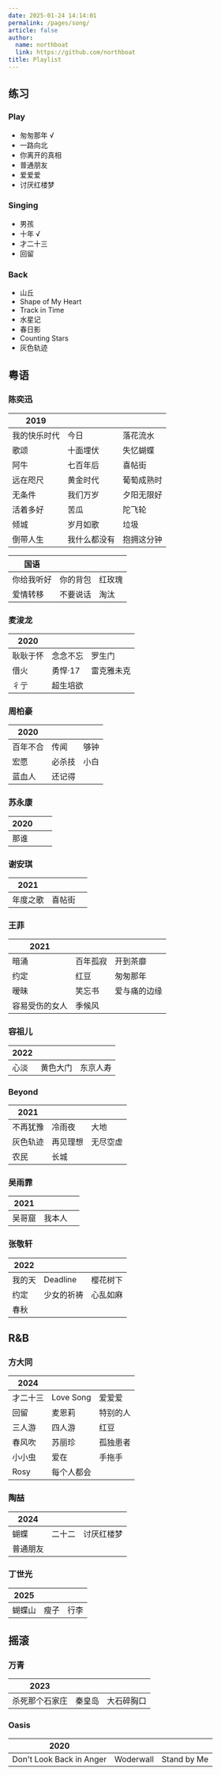 ```yaml
---
date: 2025-01-24 14:14:01
permalink: /pages/song/
article: false
author: 
  name: northboat
  link: https://github.com/northboat
title: Playlist
---
```


## 练习

### Play

- 匆匆那年 √
- 一路向北
- 你离开的真相
- 普通朋友
- 爱爱爱
- 讨厌红楼梦

### Singing

- 男孩
- 十年 √
- 才二十三
- 回留

### Back

- 山丘
- Shape of My Heart
- Track in Time
- 水星记
- 春日影
- Counting Stars
- 灰色轨迹

## 粤语

### 陈奕迅

| 2019         |              |            |
| ------------ | ------------ | ---------- |
| 我的快乐时代 | 今日         | 落花流水   |
| 歌颂         | 十面埋伏     | 失忆蝴蝶   |
| 阿牛         | 七百年后     | 喜帖街     |
| 远在咫尺     | 黄金时代     | 葡萄成熟时 |
| 无条件       | 我们万岁     | 夕阳无限好 |
| 活着多好     | 苦瓜         | 陀飞轮     |
| 倾城         | 岁月如歌     | 垃圾       |
| 倒带人生     | 我什么都没有 | 抱拥这分钟 |

| 国语       |          |        |
| ---------- | -------- | ------ |
| 你给我听好 | 你的背包 | 红玫瑰 |
| 爱情转移   | 不要说话 | 淘汰   |

### 麦浚龙

| 2020     |          |            |
| -------- | -------- | ---------- |
| 耿耿于怀 | 念念不忘 | 罗生门     |
| 借火     | 勇悍·17  | 雷克雅未克 |
| 彳亍     | 超生培欲 |            |

### 周柏豪

| 2020     |        |      |
| -------- | ------ | ---- |
| 百年不合 | 传闻   | 够钟 |
| 宏愿     | 必杀技 | 小白 |
| 蓝血人   | 还记得 |      |

### 苏永康

| 2020 |      |      |
| ---- | ---- | ---- |
| 那谁 |      |      |

### 谢安琪

| 2021     |        |      |
| -------- | ------ | ---- |
| 年度之歌 | 喜帖街 |      |

### 王菲

| 2021           |          |              |
| -------------- | -------- | ------------ |
| 暗涌           | 百年孤寂 | 开到茶靡     |
| 约定           | 红豆     | 匆匆那年     |
| 暧昧           | 笑忘书   | 爱与痛的边缘 |
| 容易受伤的女人 | 季候风   |              |

### 容祖儿

| 2022 |          |          |
| ---- | -------- | -------- |
| 心淡 | 黄色大门 | 东京人寿 |

### Beyond

| 2021     |          |          |
| -------- | -------- | -------- |
| 不再犹豫 | 冷雨夜   | 大地     |
| 灰色轨迹 | 再见理想 | 无尽空虚 |
| 农民     | 长城     |          |

### 吴雨霏

| 2021   |        |      |
| ------ | ------ | ---- |
| 吴哥窟 | 我本人 |      |

### 张敬轩

| 2022   |            |          |
| ------ | ---------- | -------- |
| 我的天 | Deadline   | 樱花树下 |
| 约定   | 少女的祈祷 | 心乱如麻 |
| 春秋   |            |          |

## R&B

### 方大同

| 2024     |            |          |
| -------- | ---------- | -------- |
| 才二十三 | Love Song  | 爱爱爱   |
| 回留     | 麦恩莉     | 特别的人 |
| 三人游   | 四人游     | 红豆     |
| 春风吹   | 苏丽珍     | 孤独患者 |
| 小小虫   | 爱在       | 手拖手   |
| Rosy     | 每个人都会 |          |

### 陶喆

| 2024     |        |            |
| -------- | ------ | ---------- |
| 蝴蝶     | 二十二 | 讨厌红楼梦 |
| 普通朋友 |        |            |

### 丁世光

| 2025   |      |      |
| ------ | ---- | ---- |
| 蝴蝶山 | 瘦子 | 行李 |

## 摇滚

### 万青

| 2023           |        |            |
| -------------- | ------ | ---------- |
| 杀死那个石家庄 | 秦皇岛 | 大石碎胸口 |

### Oasis

| 2020                     |           |             |
| ------------------------ | --------- | ----------- |
| Don't Look Back in Anger | Woderwall | Stand by Me |
